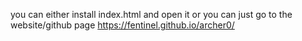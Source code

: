 you can either install index.html and open it or you can just go to the website/github page https://fentinel.github.io/archer0/
